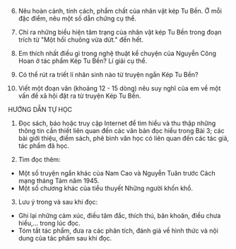 6. Nêu hoàn cảnh, tính cách, phẩm chất của nhân vật kép Tu Bền. Ở mỗi đặc điểm, nêu một số dẫn chứng cụ thể.

7. Chỉ ra những biểu hiện tâm trạng của nhân vật kép Tu Bền trong đoạn trích từ "Một hồi chuông vừa dứt." đến hết.

8. Em thích nhất điều gì trong nghệ thuật kể chuyện của Nguyễn Công Hoan ở tác phẩm Kép Tu Bền? Lí giải cụ thể.

9. Có thể rút ra triết lí nhân sinh nào từ truyện ngắn Kép Tu Bền?

10. Viết một đoạn văn (khoảng 12 - 15 dòng) nêu suy nghĩ của em về một vấn đề xã hội đặt ra từ truyện Kép Tu Bền.

HƯỚNG DẪN TỰ HỌC

1. Đọc sách, báo hoặc truy cập Internet để tìm hiểu và thu thập những thông tin cần thiết liên quan đến các văn bản đọc hiểu trong Bài 3; các bài giới thiệu, điểm sách, phê bình văn học có liên quan đến các tác giả, tác phẩm đã học.

2. Tìm đọc thêm:
- Một số truyện ngắn khác của Nam Cao và Nguyễn Tuân trước Cách mạng tháng Tám năm 1945.
- Một số chương khác của tiểu thuyết Những người khốn khổ.

3. Lưu ý trong và sau khi đọc:
- Ghi lại những cảm xúc, điều tâm đắc, thích thú, băn khoăn, điều chưa hiểu,... trong lúc đọc.
- Tóm tắt tác phẩm, đưa ra các phân tích, đánh giá về hình thức và nội dung của tác phẩm sau khi đọc.